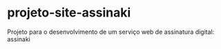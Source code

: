 # projeto-site-assinaki
Projeto para o desenvolvimento de um serviço web de assinatura digital: assinaki

